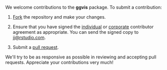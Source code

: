 
We welcome contributions to the **ggvis** package. To submit a contribution:

1. [Fork](https://github.com/rstudio/ggvis/fork) the repository and make your changes.

2. Ensure that you have signed the [individual](https://www.rstudio.com/wp-content/uploads/2014/06/RStudioIndividualContributorAgreement.pdf) or [corporate](https://www.rstudio.com/wp-content/uploads/2014/06/RStudioCorporateContributorAgreement.pdf) contributor agreement as appropriate. You can send the signed copy to jj@rstudio.com.

3. Submit a [pull request](https://help.github.com/articles/using-pull-requests).

We'll try to be as responsive as possible in reviewing and accepting pull requests. Appreciate your contributions very much!

